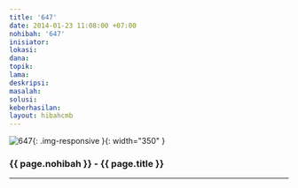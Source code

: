 ```yaml
---
title: '647'
date: 2014-01-23 11:08:00 +07:00
nohibah: '647'
inisiator: 
lokasi: 
dana: 
topik: 
lama: 
deskripsi: 
masalah: 
solusi: 
keberhasilan: 
layout: hibahcmb
---
```


![647](/static/img/hibahcmb/647.png){: .img-responsive }{: width="350" }

### {{ page.nohibah }} - {{ page.title }}

---
